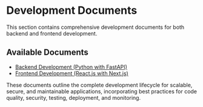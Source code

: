# Development Documents

This section contains comprehensive development documents for both backend and frontend development.

## Available Documents

- [Backend Development (Python with FastAPI)](./backend-development)
- [Frontend Development (React.js with Next.js)](./frontend-development)

These documents outline the complete development lifecycle for scalable, secure, and maintainable applications, incorporating best practices for code quality, security, testing, deployment, and monitoring.